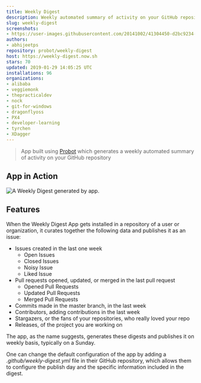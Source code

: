 ```yaml
---
title: Weekly Digest
description: Weekly automated summary of activity on your GitHub repository
slug: weekly-digest
screenshots:
- https://user-images.githubusercontent.com/20141002/41304450-d2bc9234-6e8d-11e8-965d-649ed2d04651.gif
authors:
- abhijeetps
repository: probot/weekly-digest
host: https://weekly-digest.now.sh
stars: 70
updated: 2019-01-29 14:05:25 UTC
installations: 96
organizations:
- alibaba
- veggiemonk
- thepracticaldev
- nock
- git-for-windows
- dragonflyoss
- PX4
- developer-learning
- tyrchen
- XDagger
---
```

> App built using [Probot](https://probot.github.io/) which generates a weekly automated summary of activity on your GitHub repository
## App in Action ##
![A Weekly Digest generated by app.](https://user-images.githubusercontent.com/20141002/41304450-d2bc9234-6e8d-11e8-965d-649ed2d04651.gif)

## Features ##

When the Weekly Digest App gets installed in a repository of a user or organization, it curates together the following data and publishes it as an issue:

- Issues created in the last one week
  - Open Issues
  - Closed Issues
  - Noisy Issue
  - Liked Issue
- Pull requests opened, updated, or merged in the last pull request
  - Opened Pull Requests
  - Updated Pull Requests
  - Merged Pull Requests
- Commits made in the master branch, in the last week
- Contributors, adding contributions in the last week
- Stargazers, or the fans of your repositories, who really loved your repo
- Releases, of the project you are working on

The app, as the name suggests, generates these digests and publishes it on weekly basis, typically on a Sunday. 

One can change the default configuration of the app by adding a _.github/weekly-digest.yml_ file in their GitHub repository, which allows them to configure the publish day and the specific information included in the digest.
